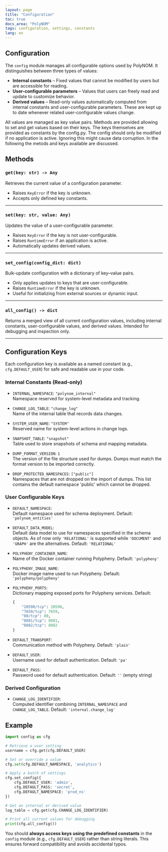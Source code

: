 ```yaml
---
layout: page
title: "Configuration"
toc: true
docs_area: "PolyNOM"
tags: configuration, settings, constants
lang: en
---
```


## Configuration

The `config` module manages all configurable options used by PolyNOM. It distinguishes between three types of values:

- **Internal constants** – Fixed values that cannot be modified by users but are accessible for reading.
- **User-configurable parameters** – Values that users can freely read and update to customize behavior.
- **Derived values** – Read-only values automatically computed from internal constants and user-configurable parameters. These are kept up to date whenever related user-configurable values change.

All values are managed as key value pairs. Methods are provided allowing to set and get values based on their keys. The keys themselves are provided as constants by the config.py. The config should only be modified if no application is active. Ignoring this might cause data corruption.
In the following the metods and keys available are discussed.

## Methods

### `get(key: str) -> Any`

Retrieves the current value of a configuration parameter.

- Raises `KeyError` if the key is unknown.
- Accepts only defined key constants.

---

### `set(key: str, value: Any)`

Updates the value of a user-configurable parameter.

- Raises `KeyError` if the key is not user-configurable.
- Raises `RuntimeError` if an application is active.
- Automatically updates derived values.

---

### `set_config(config_dict: dict)`

Bulk-update configuration with a dictionary of key–value pairs.

- Only applies updates to keys that are user-configurable.
- Raises `RuntimeError` if the key is unknown.
- Useful for initializing from external sources or dynamic input.

---

### `all_config() -> dict`

Returns a merged view of all current configuration values, including internal constants, user-configurable values, and derived values. Intended for debugging and inspection only.

---

## Configuration Keys

Each configuration key is available as a named constant (e.g., `cfg.DEFAULT_USER`) for safe and readable use in your code.

### Internal Constants (Read-only)

- `INTERNAL_NAMESPACE`: `"polynom_internal"`  
  Namespace reserved for system-level metadata and tracking.

- `CHANGE_LOG_TABLE`: `"change_log"`  
  Name of the internal table that records data changes.

- `SYSTEM_USER_NAME`: `"SYSTEM"`  
  Reserved name for system-level actions in change logs.

- `SNAPSHOT_TABLE`: `"snapshot"`  
  Table used to store snapshots of schema and mapping metadata.

- `DUMP_FORMAT_VERSION`: `1`  
  The version of the file structure used for dumps. Dumps must match the format version to be imported correctly.

- `DROP_PROTECTED_NAMESPACES`: `["public"]`  
  Namespaces that are not dropped on the import of dumps. This list contains the default namespace 'public' which cannot be dropped.

### User Configurable Keys

- `DEFAULT_NAMESPACE`:  
  Default namespace used for schema deployment. Default: `'polynom_entities'`

- `DEFAULT_DATA_MODEL`:  
  Default data model to use for namespaces specified in the schema objects. As of now only `'RELATIONAL'` is supported while `'DOCUMENT'` and `'GRAPH'` are the alternatives. Default: `'RELATIONAL'`

- `POLYPHENY_CONTAINER_NAME`:  
  Name of the Docker container running Polypheny. Default: `'polypheny'`

- `POLYPHENY_IMAGE_NAME`:  
  Docker image name used to run Polypheny. Default: `'polypheny/polypheny'`

- `POLYPHENY_PORTS`:  
  Dictionary mapping exposed ports for Polypheny services. Default:
  ```python
  {
      "20590/tcp": 20590,
      "7659/tcp": 7659,
      "80/tcp": 80,
      "8081/tcp": 8081,
      "8082/tcp": 8082
  }
  ```

- `DEFAULT_TRANSPORT`:  
  Communication method with Polypheny. Default: `'plain'`

- `DEFAULT_USER`:  
  Username used for default authentication. Default: `'pa'`

- `DEFAULT_PASS`:  
  Password used for default authentication. Default: `''` (empty string)

### Derived Configuration

- `CHANGE_LOG_IDENTIFIER`:  
  Computed identifier combining `INTERNAL_NAMESPACE` and `CHANGE_LOG_TABLE`. Default: `'internal.change_log'`


## Example

```python
import config as cfg

# Retrieve a user setting
username = cfg.get(cfg.DEFAULT_USER)

# Set or override a value
cfg.set(cfg.DEFAULT_NAMESPACE, 'analytics')

# Apply a batch of settings
cfg.set_config({
    cfg.DEFAULT_USER: 'admin',
    cfg.DEFAULT_PASS: 'secret',
    cfg.DEFAULT_NAMESPACE: 'prod_ns'
})

# Get an internal or derived value
log_table = cfg.get(cfg.CHANGE_LOG_IDENTIFIER)

# Print all current values for debugging
print(cfg.all_config())
```

You should **always access keys using the predefined constants** in the `config` module (e.g., `cfg.DEFAULT_USER`) rather than string literals. This ensures forward compatibility and avoids accidental typos.